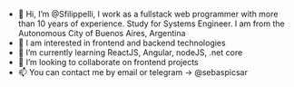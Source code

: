 - 👋 Hi, I’m @Sfilippelli, I work as a fullstack web programmer with more than 10 years of experience. Study for Systems Engineer.
I am from the Autonomous City of Buenos Aires, Argentina
- 👀 I am interested in frontend and backend technologies
- 🌱 I’m currently learning ReactJS, Angular, nodeJS, .net core
- 💞️ I’m looking to collaborate on frontend projects
- 📫 You can contact me by email or telegram -> @sebaspicsar

<!---
Sfilippelli/Sfilippelli is a ✨ special ✨ repository because its `README.md` (this file) appears on your GitHub profile.
You can click the Preview link to take a look at your changes.
--->
